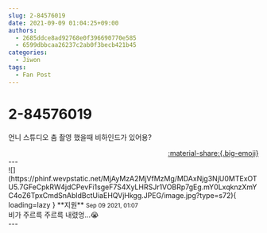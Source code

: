 ```yaml
---
slug: 2-84576019
date: 2021-09-09 01:04:25+09:00
authors:
  - 2685ddce8ad92768e0f396690770e585
  - 6599dbbcaa26237c2ab0f3becb421b45
categories:
  - Jiwon
tags:
  - Fan Post
---
```


# 2-84576019

<div class="post-container" markdown="1">
<div class="content-container md-sidebar__scrollwrap" markdown="1">

언니 스튜디오 춤 촬영 했을때 비하인드가 있어용?

</div>
</div>

<div style="text-align: right;" markdown="1">
<a href="https://weverse.io/fromis9/fanpost/2-84576019" style="text-align: right;">:material-share:{.big-emoji}</a>
</div>
---

<div class="comments-container md-sidebar__scrollwrap" markdown="1">
<div class="comment" markdown="1">
<div class='id-container' markdown="1">
![](https://phinf.wevpstatic.net/MjAyMzA2MjVfMzMg/MDAxNjg3NjU0MTExOTU5.7GFeCpkRW4jdCPevFi1sgeF7S4XyLHRSJr1VOBRp7gEg.mY0LxqknzXmYC4oZ6TpxCmdSnAbldBctUiaEHQVjHkgg.JPEG/image.jpg?type=s72){ loading=lazy }
**<span class="artist">지원</span>** <small>Sep 09 2021, 01:07</small><br>
</div>
<div class='comment-body' markdown="1">
비가 주르륵 주르륵 내렸엉...😭
</div>
</div>
</div>
---
